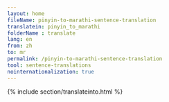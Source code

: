 ```yaml
---
layout: home
fileName: pinyin-to-marathi-sentence-translation
translatein: pinyin_to_marathi
folderName : translate
lang: en
from: zh
to: mr
permalink: /pinyin-to-marathi-sentence-translation
tool: sentence-translations
nointernationalization: true
---
```

{% include section/translateinto.html %}
